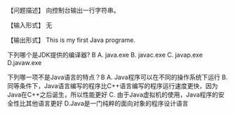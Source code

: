 【问题描述】
向控制台输出一行字符串。

【输入形式】
无

【输出形式】
This is my first Java programe.



下列哪个是JDK提供的编译器? B
A. java.exe
B. javac.exe
C. javap.exe
D.javaw.exe

下列哪一项不是Java语言的特点？B
A. Java程序可以在不同的操作系统下运行
B. 同等条件下，Java语言编写的程序比C++语言编写的程序运行速度更快，因为Java在C++之后诞生，所以性能更好
C. 由于Java虚拟机的使用，Java程序的安全性比其他语言更好
D.Java是一门纯粹的面向对象的程序设计语言